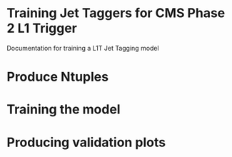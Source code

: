 # Training Jet Taggers for CMS Phase 2 L1 Trigger

Documentation for training a L1T Jet Tagging model

# Produce Ntuples

# Training the model

# Producing validation plots
